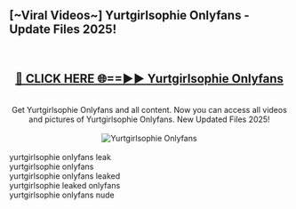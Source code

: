 <h2>[~Viral Videos~] Yurtgirlsophie Onlyfans - Update Files 2025!</h2>
<br>
<div align="center">
<h2><a href="https://betterlinks.top/A2PfLJ" rel="nofollow">🔴 CLICK HERE 🌐==►► Yurtgirlsophie Onlyfans</a></h2>
<br>
Get Yurtgirlsophie Onlyfans and all content. Now you can access all videos and pictures of Yurtgirlsophie Onlyfans. New Updated Files 2025!
<br>
<br>
<a href="https://betterlinks.top/A2PfLJ" rel="nofollow" data-target="animated-image.originalLink"><img src="https://i.ibb.co.com/WyWwxjT/player-gif2.gif" alt="Yurtgirlsophie Onlyfans" style="max-width: 100%; display: inline-block;" data-target="animated-image.originalImage"></a>
</div>
<br>
yurtgirlsophie onlyfans leak<br>
yurtgirlsophie onlyfans<br>
yurtgirlsophie onlyfans leaked<br>
yurtgirlsophie leaked onlyfans<br>
yurtgirlsophie onlyfans nude